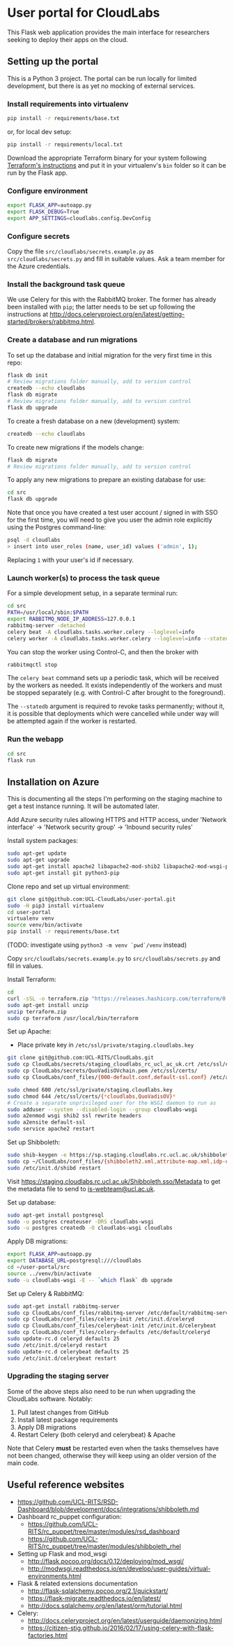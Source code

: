 # User portal for CloudLabs

This Flask web application provides the main interface for researchers
seeking to deploy their apps on the cloud.

## Setting up the portal

This is a Python 3 project. The portal can be run locally for limited
development, but there is as yet no mocking of external services.

### Install requirements into virtualenv

```bash
pip install -r requirements/base.txt
```

or, for local dev setup:

```bash
pip install -r requirements/local.txt
```

Download the appropriate Terraform binary for your system following [Terraform's instructions](https://www.terraform.io/intro/getting-started/install.html) and put it in your virtualenv's `bin` folder so it can be run by the Flask app.

### Configure environment

```bash
export FLASK_APP=autoapp.py
export FLASK_DEBUG=True
export APP_SETTINGS=cloudlabs.config.DevConfig
```

### Configure secrets

Copy the file `src/cloudlabs/secrets.example.py` as `src/cloudlabs/secrets.py` and fill in suitable values.
Ask a team member for the Azure credentials.

### Install the background task queue

We use Celery for this with the RabbitMQ broker. The former has already been installed with `pip`; the latter needs to be set up following the instructions at <http://docs.celeryproject.org/en/latest/getting-started/brokers/rabbitmq.html>.

### Create a database and run migrations

To set up the database and initial migration for the very first time in this repo:
```bash
flask db init
# Review migrations folder manually, add to version control
createdb --echo cloudlabs
flask db migrate
# Review migrations folder manually, add to version control
flask db upgrade
```

To create a fresh database on a new (development) system:
```bash
createdb --echo cloudlabs
```

To create new migrations if the models change:
```bash
flask db migrate
# Review migrations folder manually, add to version control
```

To apply any new migrations to prepare an existing database for use:
```bash
cd src
flask db upgrade
```

Note that once you have created a test user account / signed in with SSO for the first time, you will need to give you user the admin role explicitly using the Postgres command-line:
```bash
psql -d cloudlabs
> insert into user_roles (name, user_id) values ('admin', 1);
```
Replacing `1` with your user's id if necessary.

### Launch worker(s) to process the task queue

For a simple development setup, in a separate terminal run:
```bash
cd src
PATH=/usr/local/sbin:$PATH
export RABBITMQ_NODE_IP_ADDRESS=127.0.0.1
rabbitmq-server -detached
celery beat -A cloudlabs.tasks.worker.celery --loglevel=info
celery worker -A cloudlabs.tasks.worker.celery --loglevel=info --statedb=worker_state
```

You can stop the worker using Control-C, and then the broker with
```bash
rabbitmqctl stop
```

The `celery beat` command sets up a periodic task, which will be received by
the workers as needed. It exists independently of the workers and must be stopped
separately (e.g. with Control-C after brought to the foreground).

The `--statedb` argument is required to revoke tasks permanently; without it, it
is possible that deployments which were cancelled while under way will be
attempted again if the worker is restarted.

### Run the webapp

```bash
cd src
flask run
```

## Installation on Azure

This is documenting all the steps I'm performing on the staging machine to get a test instance running.
It will be automated later.

Add Azure security rules allowing HTTPS and HTTP access, under 'Network interface' -> 'Network security group' -> 'Inbound security rules'

Install system packages:

```bash
sudo apt-get update
sudo apt-get upgrade
sudo apt-get install apache2 libapache2-mod-shib2 libapache2-mod-wsgi-py3
sudo apt-get install git python3-pip
```

Clone repo and set up virtual environment:

```bash
git clone git@github.com:UCL-CloudLabs/user-portal.git
sudo -H pip3 install virtualenv
cd user-portal
virtualenv venv
source venv/bin/activate
pip install -r requirements/base.txt
```

(TODO: investigate using ``python3 -m venv `pwd`/venv`` instead)

Copy `src/cloudlabs/secrets.example.py` to `src/cloudlabs/secrets.py` and fill in values.

Install Terraform:
```bash
cd
curl -sSL -o terraform.zip "https://releases.hashicorp.com/terraform/0.10.2/terraform_0.10.2_linux_amd64.zip"
sudo apt-get install unzip
unzip terraform.zip
sudo cp terraform /usr/local/bin/terraform
```

Set up Apache:
* Place private key in `/etc/ssl/private/staging.cloudlabs.key`

```bash
git clone git@github.com:UCL-RITS/CloudLabs.git
sudo cp CloudLabs/secrets/staging_cloudlabs_rc_ucl_ac_uk.crt /etc/ssl/certs/
sudo cp CloudLabs/secrets/QuoVadisOVchain.pem /etc/ssl/certs/
sudo cp CloudLabs/conf_files/{000-default.conf,default-ssl.conf} /etc/apache2/sites-available/

sudo chmod 600 /etc/ssl/private/staging.cloudlabs.key
sudo chmod 644 /etc/ssl/certs/{*cloudlabs,QuoVadisOV}*
# Create a separate unprivileged user for the WSGI daemon to run as
sudo adduser --system --disabled-login --group cloudlabs-wsgi
sudo a2enmod wsgi shib2 ssl rewrite headers
sudo a2ensite default-ssl
sudo service apache2 restart
```

Set up Shibboleth:

```bash
sudo shib-keygen -e https://sp.staging.cloudlabs.rc.ucl.ac.uk/shibboleth -h staging.cloudlabs.rc.ucl.ac.uk -o /etc/shibboleth -y 10
sudo cp ~/CloudLabs/conf_files/{shibboleth2.xml,attribute-map.xml,idp-ucl-metadata.xml} /etc/shibboleth/
sudo /etc/init.d/shibd restart
```

Visit https://staging.cloudlabs.rc.ucl.ac.uk/Shibboleth.sso/Metadata to get the metadata file to send to is-webteam@ucl.ac.uk.

Set up database:

```bash
sudo apt-get install postgresql
sudo -u postgres createuser -DRS cloudlabs-wsgi
sudo -u postgres createdb -O cloudlabs-wsgi cloudlabs
```

Apply DB migrations:

```bash
export FLASK_APP=autoapp.py
export DATABASE_URL=postgresql:///cloudlabs
cd ~/user-portal/src
source ../venv/bin/activate
sudo -u cloudlabs-wsgi -E -- `which flask` db upgrade
```

Set up Celery & RabbitMQ:
```bash
sudo apt-get install rabbitmq-server
sudo cp CloudLabs/conf_files/rabbitmq-server /etc/default/rabbitmq-server
sudo cp CloudLabs/conf_files/celery-init /etc/init.d/celeryd
sudo cp CloudLabs/conf_files/celerybeat-init /etc/init.d/celerybeat
sudo cp CloudLabs/conf_files/celery-defaults /etc/default/celeryd
sudo update-rc.d celeryd defaults 25
sudo /etc/init.d/celeryd restart
sudo update-rc.d celerybeat defaults 25
sudo /etc/init.d/celerybeat restart
```

### Upgrading the staging server

Some of the above steps also need to be run when upgrading the CloudLabs software.
Notably:
1. Pull latest changes from GitHub
2. Install latest package requirements
3. Apply DB migrations
4. Restart Celery (both celeryd and celerybeat) & Apache

Note that Celery **must** be restarted even when the tasks themselves have not
been changed, otherwise they will keep using an older version of the main code. 

## Useful reference websites

* https://github.com/UCL-RITS/RSD-Dashboard/blob/development/docs/integrations/shibboleth.md
* Dashboard rc_puppet configuration:
    * https://github.com/UCL-RITS/rc_puppet/tree/master/modules/rsd_dashboard
    * https://github.com/UCL-RITS/rc_puppet/tree/master/modules/shibboleth_rhel
* Setting up Flask and mod_wsgi
    * http://flask.pocoo.org/docs/0.12/deploying/mod_wsgi/
    * http://modwsgi.readthedocs.io/en/develop/user-guides/virtual-environments.html
* Flask & related extensions documentation
    * http://flask-sqlalchemy.pocoo.org/2.1/quickstart/
    * https://flask-migrate.readthedocs.io/en/latest/
    * http://docs.sqlalchemy.org/en/latest/orm/tutorial.html
* Celery:
    * http://docs.celeryproject.org/en/latest/userguide/daemonizing.html
    * https://citizen-stig.github.io/2016/02/17/using-celery-with-flask-factories.html
